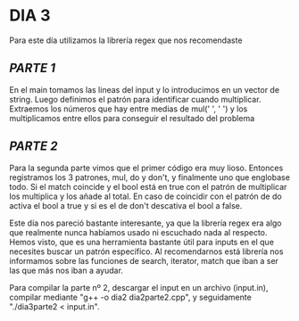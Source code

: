 # **DIA 3**
Para este día utilizamos la librería regex que nos recomendaste 

## *PARTE 1*

En el main tomamos las lineas del input y lo introducimos en un vector de string. Luego definimos el patrón para identificar cuando multiplicar. 
Extraemos los números que hay entre medias de mul(' ', ' ') y los multiplicamos entre ellos para conseguir el resultado del problema

## *PARTE 2*

Para la segunda parte vimos que el primer código era muy lioso. Entonces registramos los 3 patrones, mul, do y don't, y finalmente uno que englobase todo. Si el match coincide y el bool está en true con el patrón de multiplicar los multiplica y los añade al total. En caso de coincidir con el patrón de do activa el bool a true y si es el de don't descativa el bool a false.

Este día nos pareció bastante interesante, ya que la librería regex era algo que realmente nunca habíamos usado ni escuchado nada al respecto. Hemos visto, que es una herramienta bastante útil para inputs en el que necesites buscar un patrón específico. Al recomendarnos está librería nos informamos sobre las funciones de search, iterator, match que iban a ser las que más nos iban a ayudar.

Para compilar la parte nº 2, descargar el input en un archivo (input.in), compilar mediante "g++ -o dia2 dia2parte2.cpp", y seguidamente "./dia3parte2 < input.in".
